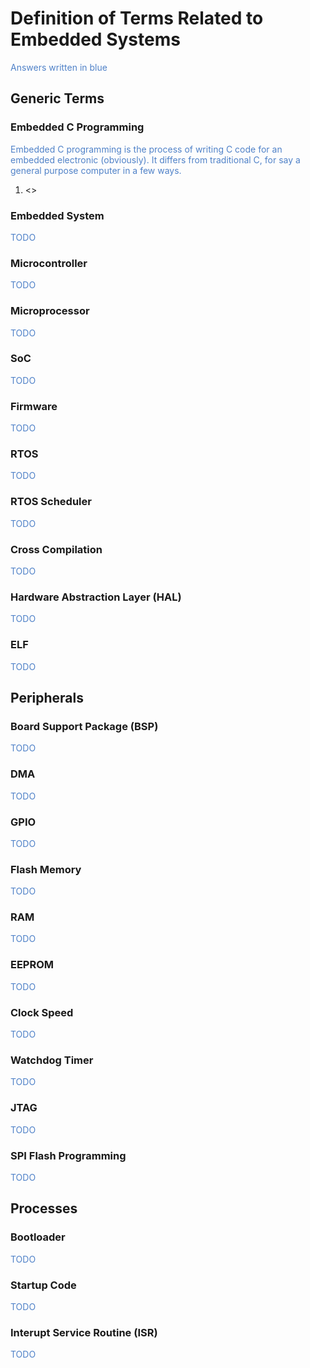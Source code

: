 # Definition of Terms Related to Embedded Systems
<p style="color: rgb(80, 130, 200);">Answers written in blue</p>

## Generic Terms
### Embedded C Programming
<p style="color: rgb(80, 130, 200);">
Embedded C programming is the process of writing C code for an embedded electronic (obviously). It differs from traditional C, for say a general purpose computer in a few ways.
</p>  

1. <>

### Embedded System
<p style="color: rgb(80, 130, 200);">
TODO
</p>

### Microcontroller
<p style="color: rgb(80, 130, 200);">
TODO
</p>

### Microprocessor
<p style="color: rgb(80, 130, 200);">
TODO
</p>

### SoC
<p style="color: rgb(80, 130, 200);">
TODO
</p>

### Firmware
<p style="color: rgb(80, 130, 200);">
TODO
</p>

### RTOS
<p style="color: rgb(80, 130, 200);">
TODO
</p>

### RTOS Scheduler
<p style="color: rgb(80, 130, 200);">
TODO
</p>

### Cross Compilation
<p style="color: rgb(80, 130, 200);">
TODO
</p>

### Hardware Abstraction Layer (HAL)
<p style="color: rgb(80, 130, 200);">
TODO
</p>

### ELF
<p style="color: rgb(80, 130, 200);">
TODO
</p>


## Peripherals

### Board Support Package (BSP)
<p style="color: rgb(80, 130, 200);">
TODO
</p>

### DMA
<p style="color: rgb(80, 130, 200);">
TODO
</p>

### GPIO
<p style="color: rgb(80, 130, 200);">
TODO
</p>

### Flash Memory
<p style="color: rgb(80, 130, 200);">
TODO
</p>

### RAM
<p style="color: rgb(80, 130, 200);">
TODO
</p>

### EEPROM
<p style="color: rgb(80, 130, 200);">
TODO
</p>

### Clock Speed
<p style="color: rgb(80, 130, 200);">
TODO
</p>

### Watchdog Timer
<p style="color: rgb(80, 130, 200);">
TODO
</p>

### JTAG
<p style="color: rgb(80, 130, 200);">
TODO
</p>

### SPI Flash Programming
<p style="color: rgb(80, 130, 200);">
TODO
</p>


## Processes

### Bootloader
<p style="color: rgb(80, 130, 200);">
TODO
</p>

### Startup Code
<p style="color: rgb(80, 130, 200);">
TODO
</p>

### Interupt Service Routine (ISR)
<p style="color: rgb(80, 130, 200);">
TODO
</p>
